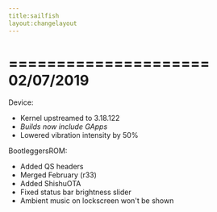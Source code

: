 ```yaml
---
title:sailfish
layout:changelayout
---
```

=====================
    02/07/2019
=====================

Device:
- Kernel upstreamed to 3.18.122
- _Builds now include GApps_
- Lowered vibration intensity by 50%

BootleggersROM:
- Added QS headers
- Merged February (r33)
- Added ShishuOTA
- Fixed status bar brightness slider
- Ambient music on lockscreen won't be shown
